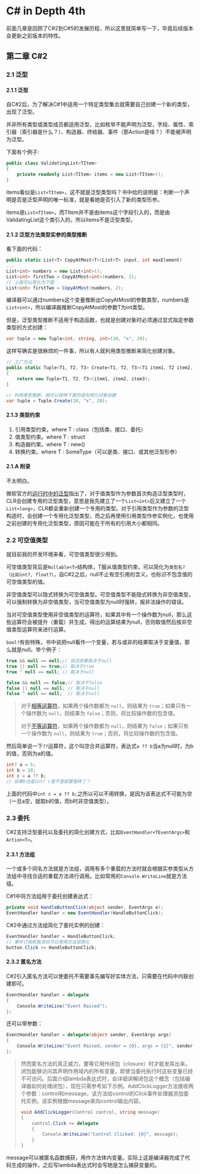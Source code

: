 # C# in Depth 4th

前面几章是回顾了C#2到C#5的发展历程，所以这里就简单写一下，毕竟后续版本会更新之前版本的特性。

## 第二章 C#2

### 2.1 泛型

#### 2.1.1 泛型

自C#2后，为了解决C#1中适用一个特定类型集合就需要自己创建一个新的类型，出现了泛型。

并非所有类型或类型成员都适用泛型，比如枚举不能声明为泛型，字段、属性、索引器（索引器是什么？）、构造器、终结器、事件（那Action<T>是啥？）不能被声明为泛型。

下面有个例子:

```c#
public class ValidatingList<TItem>
{
    private readonly List<TItem> items = new List<TItem>();
}
```

items看似是`List<TItem>`，这不就是泛型类型吗？书中给的说明是：判断一个声明是否是泛型声明的唯一标准，就是看她是否引入了新的类型形参。

items是`List<TItem>`，而TItem并不是由items这个字段引入的，而是由ValidatingList这个类引入的，所以items不是泛型类型。

#### 2.1.2 泛型方法类型实参的类型推断

看下面的代码：

```c#
public static List<T> CopyAtMost<T>(List<T> input, int maxElement)
...
List<int> numbers = new List<int>();
List<int> firstTwo = CopyAtMost<int>(numbers, 2);
// 上面可以简化为下面
List<int> firstTwo = CopyAtMost(numbers, 2);
```

编译器可以通过numbers这个变量推断出CopyAtMost的参数类型，numbers是`List<int>`，所以编译器推断CopyAtMost的参数T为int类型。

但是，泛型类型推断不适用于构造函数，也就是创建对象时必须通过显式指定参数类型的方式创建：

```c#
var tuple = new Tuple<int, string, int>(10, "x", 20);
```

这样写确实是很麻烦的一件事，所以有人就利用类型推断来简化创建对象。

```c#
// 工厂方法
public static Tuple<T1, T2, T3> Create<T1, T2, T3>(T1 item1, T2 item2, T3 item3)
{
    return new Tuple<T1, T2, T3>(item1, item2, item3);
}

// 利用类型推断，就可以使用下面的语句简化对象创建
var tuple = Tuple.Create(10, "x", 20);
```

#### 2.1.3 类型约束

1. 引用类型约束。where T : class（包括类、接口、委托）
2. 值类型约束。where T : struct
3. 构造器约束。where T : new()
4. 转换约束。where T : SomeType（可以是类、接口、或其他泛型形参）

#### 2.1.A 附录

不太明白。

微软官方的[运行时中的泛型](https://docs.microsoft.com/zh-cn/dotnet/csharp/programming-guide/generics/generics-in-the-run-time)指出了，对于值类型作为参数首次构造泛型类型时，CLR会创建专用的泛型类型，意思是我先建立了一个`List<int>`后又建立了一个`List<long>`，CLR都会重新创建一个专用的类型。对于引用类型作为参数的泛型构造时，会创建一个专用化泛型类型，而之后再使用引用类型作参实例化，也使用之前创建的专用化泛型类型，原因可能在于所有的引用大小都相同。

### 2.2 可空值类型

就目前我的开发环境来看，可空值类型很少用到。

可空值类型背后是`Nullable<T>`结构体，T服从值类型约束，可以简化为`类型名?（比如int?, float?）`，自C#2之后，null不止有空引用的含义，也标识不包含值的可空值类型的值。

非空值类型可以隐式转换为可空值类型。可空值类型不能隐式转换为非空值类型，可以强制转换为非空值类型，当可空值类型为null时强转，报非法操作的错误。

当对可空值类型使用非空值类型的运算符，如果其中有一个操作数为null，那么这些运算符会被提升（重载）并生成，得出的运算结果为null，否则取值然后按非空值类型运算符来进行运算。

`bool?`有些特殊，书中说把null看作一个变量，若与或非的结果取决于变量值，那么就是null。举个例子：

```c#
true && null == null;// 该式结果取决于null
true || null == true;// 取决于true
true ^ null == null; // 取决于null

false && null == false;// 取决于false
false || null == null; // 取决于null
false ^ null == null;  // 取决于null
```

> 对于[相等运算符](https://docs.microsoft.com/zh-cn/dotnet/csharp/language-reference/operators/equality-operators#equality-operator-)，如果两个操作数都为 `null`，则结果为 `true`；如果只有一个操作数为 `null`，则结果为 `false`；否则，将比较操作数的包含值。
>
> 对于[不等运算符](https://docs.microsoft.com/zh-cn/dotnet/csharp/language-reference/operators/equality-operators#inequality-operator-)，如果两个操作数都为 `null`，则结果为 `false`；如果只有一个操作数为 `null`，则结果为 `true`；否则，将比较操作数的包含值。

然后简单说一下`??`运算符，这个叫空合并运算符，表达式`a ?? b`当a为null时，为b的值，否则为a的值。

```c#
int? a = 5;
int b = 10;
int c = a ?? b;
// 如果b也是int? c是不是就要强转了？
```

上面的代码中`int c = a ?? b;`之所以可以不用转换，是因为该表达式不可能为空（一旦a空，就取b的值，而b时非空值类型）。

### 2.3 委托

C#2支持泛型委托以及委托的简化创建方式，比如`EventHandler<TEventArgs>`和`Action<T>`。

#### 2.3.1 方法组

一个或多个同名方法就是方法组，调用有多个重载的方法时就会根据实参类型从方法组中寻找合适的重载方法进行调用。比如常用的`Console.WriteLine`就是方法组。

C#1中将方法组用于委托创建表达式：

```c#
private void HandleButtonClick(object sender, EventArgs e);
EventHandler handler = new EventHandler(HandleButtonClick);
```

C#2中通过方法组简化了委托实例的创建：

```c#
EventHandler handler = HandleButtonClick;
// 事件订阅和取消也可以使用方法组简化
button.Click += HandleButtonClick;
```

#### 2.3.2 匿名方法

C#2引入匿名方法可以使委托不需要事先编写好实体方法，只需要在代码中内联创建即可。

```c#
EventHandler handler = delegate
{
    Console.WriteLine("Event Raised");
};
```

还可以带参数：

```c#
EventHandler handler = delegate(object sender, EventArgs args)
{
    Console.WriteLine("Event Raised, sender = {0}, args = {1}", sender.GetType(), args.GetType());
};
```

> 然而匿名方法的真正威力，要等它用作闭包（closure）时才能发挥出来。闭包能够访问其声明作用域内的所有变量，即使当委托执行时这些变量已经不可访问。后面介绍lambda表达式时，会详细讲解闭包这个概念（包括编译器如何处理闭包），现在只需参考如下示例。AddClickLogger方法接收两个参数：control和message，该方法给control的Click事件处理器添加委托实例，该实例根据message来向control输出内容。 
>
> ```c#
> void AddClickLogger(Control control, string message)
> {
>     control.Click += delegate
>     {
>         Console.WriteLine("Control Clicked: {0}", message);
>     }
> }
> ```

message可以被匿名函数捕获，用作方法体内变量。实际上这是编译器完成了代码生成的操作，之后写lambda表达式时会写她是怎么捕获变量的。

